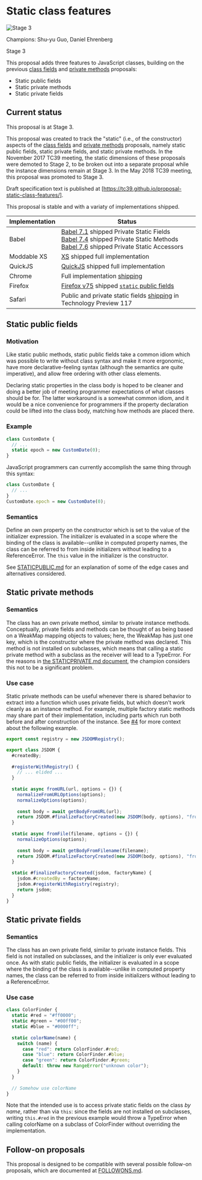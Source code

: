 # Static class features

![Stage 3](https://badges.aleen42.com/src/tc39_4.svg)

Champions: Shu-yu Guo, Daniel Ehrenberg

Stage 3

This proposal adds three features to JavaScript classes, building on the previous [class fields](http://github.com/tc39/proposal-class-fields) and [private methods](https://github.com/tc39/proposal-private-methods) proposals:
- Static public fields
- Static private methods
- Static private fields

## Current status

This proposal is at Stage 3.

This proposal was created to track the "static" (i.e., of the constructor) aspects of the [class fields](http://github.com/tc39/proposal-class-fields) and [private methods](https://github.com/tc39/proposal-private-methods) proposals, namely static public fields, static private fields, and static private methods. In the November 2017 TC39 meeting, the static dimensions of these proposals were demoted to Stage 2, to be broken out into a separate proposal while the instance dimensions remain at Stage 3. In the May 2018 TC39 meeting, this proposal was promoted to Stage 3.

Draft specification text is published at [https://tc39.github.io/proposal-static-class-features/].

This proposal is stable and with a variaty of implementations shipped.

|Implementation|Status|
|---|---|
|Babel|[Babel 7.1](https://babeljs.io/blog/2018/09/17/7.1.0#private-static-fields-stage-3) shipped Private Static Fields<br>[Babel 7.4](https://babeljs.io/blog/2019/03/19/7.4.0#static-private-methods-9446-https-githubcom-babel-babel-pull-9446) shipped Private Static Methods<br>[Babel 7.6](https://babeljs.io/blog/2019/09/05/7.6.0#private-static-accessors-getters-and-setters-10217-https-githubcom-babel-babel-pull-10217) shipped Private Static Accessors|
|Moddable XS|[XS](https://blog.moddable.com/blog/secureprivate/) shipped full implementation|
|QuickJS|[QuickJS](https://www.freelists.org/post/quickjs-devel/New-release,82) shipped full implementation|
|Chrome| Full implementation [shipping](https://www.chromestatus.com/feature/6001727933251584) |
|Firefox| [Firefox v75](https://developer.mozilla.org/en-US/docs/Mozilla/Firefox/Releases/75) shipped [`static` public fields](https://bugzilla.mozilla.org/show_bug.cgi?id=1535804) |
|Safari| Public and private static fields [shipping](https://webkit.org/blog/11364/release-notes-for-safari-technology-preview-117/) in Technology Preview 117 |

## Static public fields

### Motivation

Like static public methods, static public fields take a common idiom which was possible to write without class syntax and make it more ergonomic, have more declarative-feeling syntax (although the semantics are quite imperative), and allow free ordering with other class elements.

Declaring static properties in the class body is hoped to be cleaner and doing a better job of meeting programmer expectations of what classes should be for. The latter workaround is a somewhat common idiom, and it would be a nice convenience for programmers if the property declaration could be lifted into the class body, matching how methods are placed there.

### Example

```js
class CustomDate {
  // ...
  static epoch = new CustomDate(0);
}
```

JavaScript programmers can currently accomplish the same thing through this syntax:

```js
class CustomDate {
  // ...
}
CustomDate.epoch = new CustomDate(0);
```

### Semantics

Define an own property on the constructor which is set to the value of the initializer expression. The initializer is evaluated in a scope where the binding of the class is available--unlike in computed property names, the class can be referred to from inside initializers without leading to a ReferenceError. The `this` value in the initializer is the constructor.

See [STATICPUBLIC.md](https://github.com/tc39/proposal-static-class-features/blob/master/STATICPUBLIC.md) for an explanation of some of the edge cases and alternatives considered.

## Static private methods

### Semantics

The class has an own private method, similar to private instance methods. Conceptually, private fields and methods can be thought of as being based on a WeakMap mapping objects to values; here, the WeakMap has just one key, which is the constructor where the private method was declared. This method is not installed on subclasses, which means that calling a static private method with a subclass as the receiver will lead to a TypeError. For the reasons in [the STATICPRIVATE.md document](https://github.com/tc39/proposal-static-class-features/blob/master/STATICPRIVATE.md), the champion considers this not to be a significant problem.

### Use case

Static private methods can be useful whenever there is shared behavior to extract into a function which uses private fields, but which doesn't work cleanly as an instance method. For example, multiple factory static methods may share part of their implementation, including parts which run both before and after construction of the instance. See [#4](https://github.com/tc39/proposal-static-class-features/issues/4) for more context about the following example.

```js
export const registry = new JSDOMRegistry();

export class JSDOM {
  #createdBy;
  
  #registerWithRegistry() {
    // ... elided ...
  }
 
  static async fromURL(url, options = {}) {
    normalizeFromURLOptions(options);
    normalizeOptions(options);
    
    const body = await getBodyFromURL(url);
    return JSDOM.#finalizeFactoryCreated(new JSDOM(body, options), "fromURL");
  }
  
  static async fromFile(filename, options = {}) {
    normalizeOptions(options);
    
    const body = await getBodyFromFilename(filename);
    return JSDOM.#finalizeFactoryCreated(new JSDOM(body, options), "fromFile");
  }
  
  static #finalizeFactoryCreated(jsdom, factoryName) {
    jsdom.#createdBy = factoryName;
    jsdom.#registerWithRegistry(registry);
    return jsdom;
  }
}
```

## Static private fields

### Semantics

The class has an own private field, similar to private instance fields. This field is not installed on subclasses, and the initializer is only ever evaluated once. As with static public fields, the initializer is evaluated in a scope where the binding of the class is available--unlike in computed property names, the class can be referred to from inside initializers without leading to a ReferenceError.

### Use case

```js
class ColorFinder {
  static #red = "#ff0000";
  static #green = "#00ff00";
  static #blue = "#0000ff";
  
  static colorName(name) {
    switch (name) {
      case "red": return ColorFinder.#red;
      case "blue": return ColorFinder.#blue;
      case "green": return ColorFinder.#green;
      default: throw new RangeError("unknown color");
    }
  }
  
  // Somehow use colorName
}
```

Note that the intended use is to access private static fields on the class *by name*, rather than via `this`: since the fields are not installed on subclasses, writing `this.#red` in the previous example would throw a TypeError when calling colorName on a subclass of ColorFinder without overriding the implementation.

## Follow-on proposals

This proposal is designed to be compatible with several possible follow-on proposals, which are documented at [FOLLOWONS.md](https://github.com/tc39/proposal-static-class-features/blob/master/FOLLOWONS.md).
